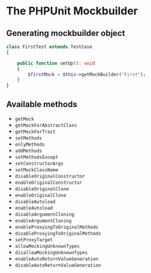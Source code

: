 # The PHPUnit Mockbuilder

## Generating mockbuilder object

```php
class FirstTest extends TestCase
{

    public function setUp(): void
    {
        $firstMock = $this->getMockBuilder("First");
    }
}
```

## Available methods

- `getMock`
- `getMockForAbstractClass`
- `getMockForTrait`
- `setMethods`
- `onlyMethods`
- `addMethods`
- `setMethodsExcept`
- `setConstructorArgs`
- `setMockClassName`
- `disableOriginalConstructor`
- `enableOriginalConstructor`
- `disableOriginalClone`
- `enableOriginalClone`
- `disableAutoload`
- `enableAutoload`
- `disableArgumentCloning`
- `enableArgumentCloning`
- `enableProxyingToOriginalMethods`
- `disableProxyingToOriginalMethods`
- `setProxyTarget`
- `allowMockingUnknownTypes`
- `disallowMockingUnknownTypes`
- `enableAutoReturnValueGeneration`
- `disableAutoReturnValueGeneration`